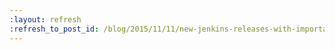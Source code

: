 ```yaml
---
:layout: refresh
:refresh_to_post_id: /blog/2015/11/11/new-jenkins-releases-with-important-security-fixes
---
```

